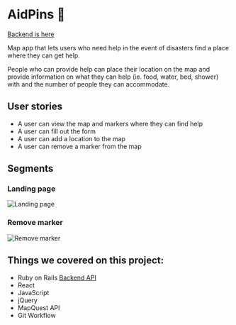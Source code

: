 # AidPins :round_pushpin:

[Backend is here](https://github.com/elshaek/AidPins)

Map app that lets users who need help in the event of disasters find a place where they can get help.

People who can provide help can place their location on the map and provide information on what they can help (ie. food, water, bed, shower) with and the number of people they can accommodate.


## User stories

- A user can view the map and markers where they can find help
- A user can fill out the form
- A user can add a location to the map
- A user can remove a marker from the map

## Segments

### Landing page
![Landing page](images/landing-page.png?raw=true)

### Remove marker
![Remove marker](images/remove-marker.png?raw=true)


## Things we covered on this project:

- Ruby on Rails [Backend API](https://github.com/rnose512/LifePins-Backend)
- React
- JavaScript
- jQuery
- MapQuest API
- Git Workflow




